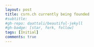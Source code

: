 ```yaml
---
layout: post
title: csrn.ch currently being founded
#subtitle: 
#gh-repo: daattali/beautiful-jekyll
#gh-badge: [star, fork, follow]
tags: [Initial]
comments: true
---
```

